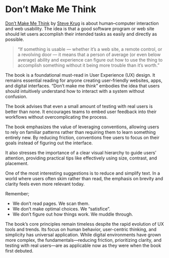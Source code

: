 # Don’t Make Me Think

[Don’t Make Me Think](https://en.wikipedia.org/wiki/Don't_Make_Me_Think) by [Steve Krug](https://en.wikipedia.org/wiki/Steve_Krug) is about human–computer interaction and web usability. The idea is that a good software program or web site should let users accomplish their intended tasks as easily and directly as possible.

> “If something is usable — whether it’s a web site, a remote control, or a revolving door — it means that a person of average (or even below average) ability and experience can figure out how to use the thing to accomplish something without it being more trouble than it’s worth.”

The book is a foundational must-read in User Experience (UX) design. It remains essential reading for anyone creating user-friendly websites, apps, and digital interfaces. “Don’t make me think” embodies the idea that users should intuitively understand how to interact with a system without confusion.

The book advises that even a small amount of testing with real users is better than none. It encourages teams to embed user feedback into their workflows without overcomplicating the process.

The book emphasizes the value of leveraging conventions, allowing users to rely on familiar patterns rather than requiring them to learn something entirely new. By reducing friction, conventions free users to focus on their goals instead of figuring out the interface.

It also stresses the importance of a clear visual hierarchy to guide users’ attention, providing practical tips like effectively using size, contrast, and placement.

One of the most interesting suggestions is to reduce and simplify text. In a world where users often skim rather than read, the emphasis on brevity and clarity feels even more relevant today.

Remember;

- We don’t read pages. We scan them.
- We don’t make optimal choices. We “satisfice”.
- We don’t figure out how things work. We muddle through.

The book’s core principles remain timeless despite the rapid evolution of UX tools and trends. Its focus on human behavior, user-centric thinking, and simplicity has universal application. While digital environments have grown more complex, the fundamentals—reducing friction, prioritizing clarity, and testing with real users—are as applicable now as they were when the book first debuted.